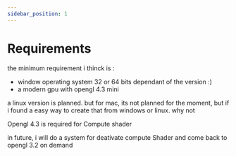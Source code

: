 ```yaml
---
sidebar_position: 1
---
```


# Requirements

the minimum requirement i thinck is :
* window operating system 32 or 64 bits dependant of the version :)
* a modern gpu with opengl 4.3 mini

a linux version is planned.
but for mac, its not planned for the moment, but if i found a easy way to create that from windows or linux. why not

Opengl 4.3 is required for Compute shader

in future, i will do a system for deativate compute Shader and come back to opengl 3.2 on demand
